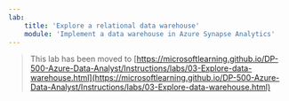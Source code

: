 ```yaml
---
lab:
    title: 'Explore a relational data warehouse'
    module: 'Implement a data warehouse in Azure Synapse Analytics'
---
```


> This lab has been moved to [https://microsoftlearning.github.io/DP-500-Azure-Data-Analyst/Instructions/labs/03-Explore-data-warehouse.html](https://microsoftlearning.github.io/DP-500-Azure-Data-Analyst/Instructions/labs/03-Explore-data-warehouse.html)